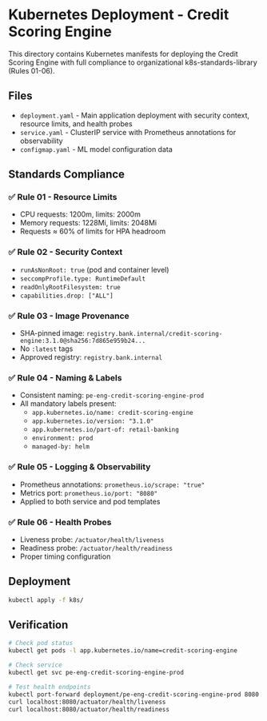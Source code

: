 # Kubernetes Deployment - Credit Scoring Engine

This directory contains Kubernetes manifests for deploying the Credit Scoring Engine with full compliance to organizational k8s-standards-library (Rules 01-06).

## Files

- `deployment.yaml` - Main application deployment with security context, resource limits, and health probes
- `service.yaml` - ClusterIP service with Prometheus annotations for observability
- `configmap.yaml` - ML model configuration data

## Standards Compliance

### ✅ Rule 01 - Resource Limits
- CPU requests: 1200m, limits: 2000m
- Memory requests: 1228Mi, limits: 2048Mi
- Requests ≈ 60% of limits for HPA headroom

### ✅ Rule 02 - Security Context
- `runAsNonRoot: true` (pod and container level)
- `seccompProfile.type: RuntimeDefault`
- `readOnlyRootFilesystem: true`
- `capabilities.drop: ["ALL"]`

### ✅ Rule 03 - Image Provenance
- SHA-pinned image: `registry.bank.internal/credit-scoring-engine:3.1.0@sha256:7d865e959b24...`
- No `:latest` tags
- Approved registry: `registry.bank.internal`

### ✅ Rule 04 - Naming & Labels
- Consistent naming: `pe-eng-credit-scoring-engine-prod`
- All mandatory labels present:
  - `app.kubernetes.io/name: credit-scoring-engine`
  - `app.kubernetes.io/version: "3.1.0"`
  - `app.kubernetes.io/part-of: retail-banking`
  - `environment: prod`
  - `managed-by: helm`

### ✅ Rule 05 - Logging & Observability
- Prometheus annotations: `prometheus.io/scrape: "true"`
- Metrics port: `prometheus.io/port: "8080"`
- Applied to both service and pod templates

### ✅ Rule 06 - Health Probes
- Liveness probe: `/actuator/health/liveness`
- Readiness probe: `/actuator/health/readiness`
- Proper timing configuration

## Deployment

```bash
kubectl apply -f k8s/
```

## Verification

```bash
# Check pod status
kubectl get pods -l app.kubernetes.io/name=credit-scoring-engine

# Check service
kubectl get svc pe-eng-credit-scoring-engine-prod

# Test health endpoints
kubectl port-forward deployment/pe-eng-credit-scoring-engine-prod 8080:8080
curl localhost:8080/actuator/health/liveness
curl localhost:8080/actuator/health/readiness
```
